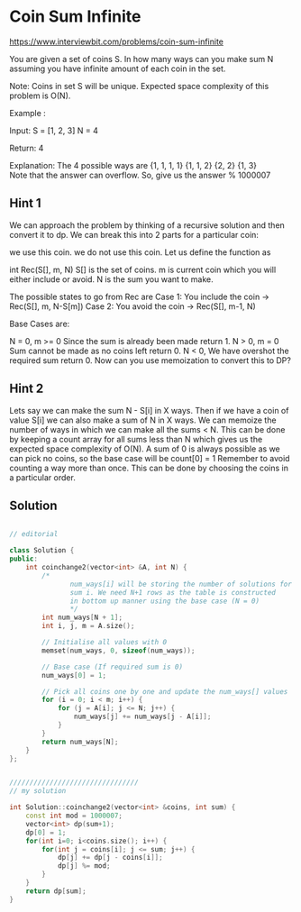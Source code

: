 # Coin Sum Infinite

https://www.interviewbit.com/problems/coin-sum-infinite


You are given a set of coins S. In how many ways can you make sum N assuming you have infinite amount of each coin in the set.

Note: Coins in set S will be unique. Expected space complexity of this problem is O(N).

Example :

Input: 
    S = [1, 2, 3] 
    N = 4

Return: 4

Explanation: The 4 possible ways are
{1, 1, 1, 1}
{1, 1, 2}
{2, 2}
{1, 3}  
Note that the answer can overflow. So, give us the answer % 1000007

## Hint 1

We can approach the problem by thinking of a recursive solution and then convert it to dp. We can break this into 2 parts for a particular coin:

we use this coin.
we do not use this coin.
Let us define the function as

int Rec(S[], m, N)
S[] is the set of coins.
m is current coin which you will either include or avoid.
N is the sum you want to make.

The possible states to go from Rec are
Case 1: You include the coin -> Rec(S[], m, N-S[m])
Case 2: You avoid the coin -> Rec(S[], m-1, N)

Base Cases are:

N = 0, m >= 0 Since the sum is already been made return 1.
N > 0, m = 0 Sum cannot be made as no coins left return 0.
N < 0, We have overshot the required sum return 0.
Now can you use memoization to convert this to DP?


## Hint 2

Lets say we can make the sum N - S[i] in X ways. Then if we have a coin of value S[i] we can also make a sum of N in X ways. We can memoize the number of ways in which we can make all the sums < N. This can be done by keeping a count array for all sums less than N which gives us the expected space complexity of O(N). A sum of 0 is always possible as we can pick no coins, so the base case will be count[0] = 1
Remember to avoid counting a way more than once. This can be done by choosing the coins in a particular order.

## Solution

```cpp

// editorial

class Solution {
public:
    int coinchange2(vector<int> &A, int N) {
        /* 
               num_ways[i] will be storing the number of solutions for
               sum i. We need N+1 rows as the table is constructed
               in bottom up manner using the base case (N = 0)
               */
        int num_ways[N + 1];
        int i, j, m = A.size();

        // Initialise all values with 0
        memset(num_ways, 0, sizeof(num_ways));

        // Base case (If required sum is 0)
        num_ways[0] = 1;

        // Pick all coins one by one and update the num_ways[] values
        for (i = 0; i < m; i++) {
            for (j = A[i]; j <= N; j++) {
                num_ways[j] += num_ways[j - A[i]];
            }
        }
        return num_ways[N];
    }
};


////////////////////////////////
// my solution

int Solution::coinchange2(vector<int> &coins, int sum) {
    const int mod = 1000007;
    vector<int> dp(sum+1);
    dp[0] = 1;
    for(int i=0; i<coins.size(); i++) {
        for(int j = coins[i]; j <= sum; j++) {
            dp[j] += dp[j - coins[i]];
            dp[j] %= mod;
        }
    }
    return dp[sum];
}
```